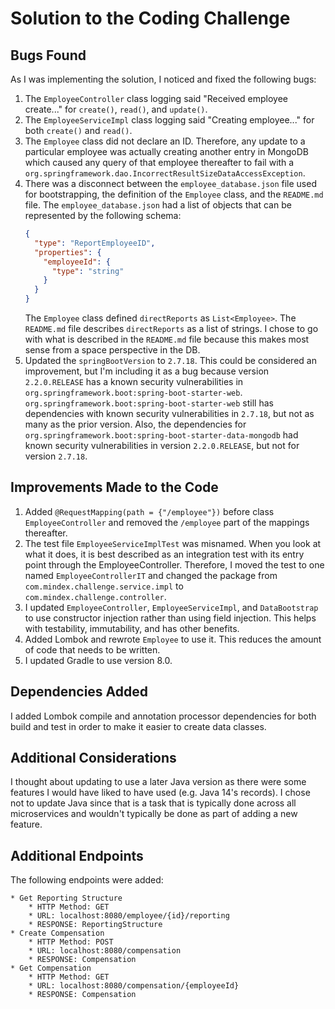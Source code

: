 # Solution to the Coding Challenge
## Bugs Found
As I was implementing the solution, I noticed and fixed the following bugs:
1. The `EmployeeController` class logging said "Received employee create..." for `create()`, `read()`, and `update()`.
1. The `EmployeeServiceImpl` class logging said "Creating employee..." for both `create()` and `read()`.
1. The `Employee` class did not declare an ID.
Therefore, any update to a particular employee was actually creating another entry in MongoDB which caused any query of that employee thereafter to fail with a `org.springframework.dao.IncorrectResultSizeDataAccessException`.
1. There was a disconnect between the `employee_database.json` file used for bootstrapping, the definition of the `Employee` class, and the `README.md` file.
The `employee_database.json` had a list of objects that can be represented by the following schema:
    ```json
    { 
      "type": "ReportEmployeeID",
      "properties": {
        "employeeId": {
          "type": "string"
        }
      }
    }
    ```
   The `Employee` class defined `directReports` as `List<Employee>`.
   The `README.md` file describes `directReports` as a list of strings.
   I chose to go with what is described in the `README.md` file because this makes most sense from a space perspective in the DB.
1. Updated the `springBootVersion` to `2.7.18`.
This could be considered an improvement, but I'm including it as a bug because version `2.2.0.RELEASE` has a known security vulnerabilities in `org.springframework.boot:spring-boot-starter-web`.
`org.springframework.boot:spring-boot-starter-web` still has dependencies with known security vulnerabilities in `2.7.18`, but not as many as the prior version.
Also, the dependencies for `org.springframework.boot:spring-boot-starter-data-mongodb` had known security vulnerabilities in version `2.2.0.RELEASE`, but not for version `2.7.18`.

## Improvements Made to the Code
1. Added `@RequestMapping(path = {"/employee"})` before class `EmployeeController` and removed the `/employee` part of the mappings thereafter.
1. The test file `EmployeeServiceImplTest` was misnamed.
   When you look at what it does, it is best described as an integration test with its entry point through the EmployeeController.
   Therefore, I moved the test to one named `EmployeeControllerIT` and changed the package from `com.mindex.challenge.service.impl` to `com.mindex.challenge.controller`.
1. I updated `EmployeeController`, `EmployeeServiceImpl`, and `DataBootstrap` to use constructor injection rather than using field injection.
This helps with testability, immutability, and has other benefits.
1. Added Lombok and rewrote `Employee` to use it. This reduces the amount of code that needs to be written.
1. I updated Gradle to use version 8.0.

## Dependencies Added
I added Lombok compile and annotation processor dependencies for both build and test in order to make it easier to create data classes.

## Additional Considerations
I thought about updating to use a later Java version as there were some features I would have liked to have used (e.g. Java 14's records).
I chose not to update Java since that is a task that is typically done across all microservices and wouldn't typically be done as part of adding a new feature.

## Additional Endpoints
The following endpoints were added:
```text
* Get Reporting Structure
    * HTTP Method: GET
    * URL: localhost:8080/employee/{id}/reporting
    * RESPONSE: ReportingStructure
* Create Compensation
    * HTTP Method: POST
    * URL: localhost:8080/compensation
    * RESPONSE: Compensation
* Get Compensation
    * HTTP Method: GET
    * URL: localhost:8080/compensation/{employeeId}
    * RESPONSE: Compensation
```